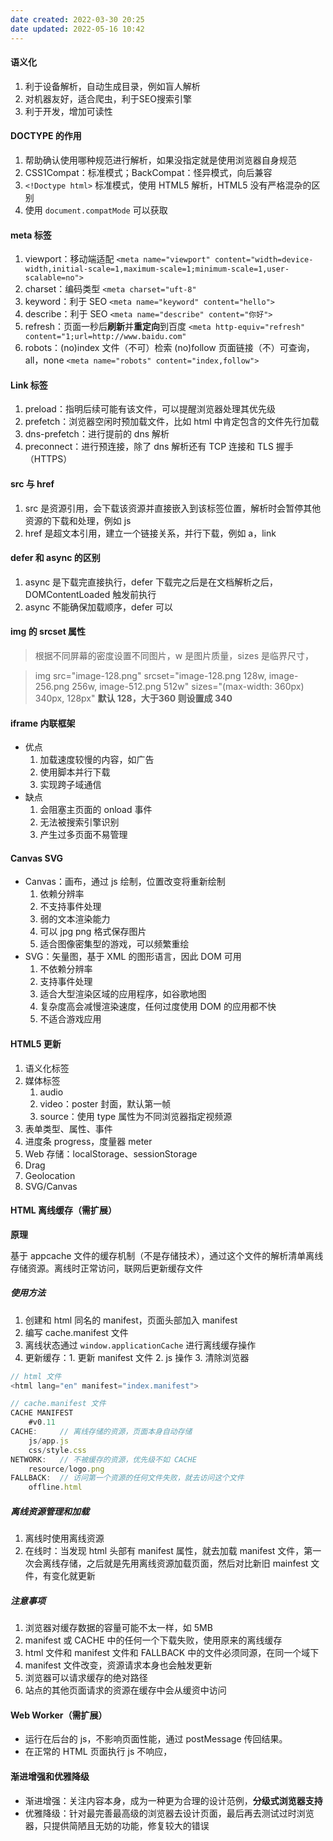 ```yaml
---
date created: 2022-03-30 20:25
date updated: 2022-05-16 10:42
---
```


#### 语义化

1. 利于设备解析，自动生成目录，例如盲人解析
2. 对机器友好，适合爬虫，利于SEO搜索引擎
3. 利于开发，增加可读性

#### DOCTYPE 的作用

1. 帮助确认使用哪种规范进行解析，如果没指定就是使用浏览器自身规范
2. CSS1Compat：标准模式；BackCompat：怪异模式，向后兼容
3. `<!Doctype html>` 标准模式，使用 HTML5 解析，HTML5 没有严格混杂的区别
4. 使用 `document.compatMode` 可以获取

#### meta 标签

1. viewport：移动端适配
   `<meta name="viewport" content="width=device-width,initial-scale=1,maximum-scale=1;minimum-scale=1,user-scalable=no">`
2. charset：编码类型
   `<meta charset="uft-8"`
3. keyword：利于 SEO
   `<meta name="keyword" content="hello">`
4. describe：利于 SEO
   `<meta name="describe" content="你好">`
5. refresh：页面一秒后**刷新**并**重定向**到百度
   `<meta http-equiv="refresh" content="1;url=http://www.baidu.com"`
6. robots：(no)index 文件（不可）检索 (no)follow 页面链接（不）可查询，all，none
   `<meta name="robots" content="index,follow">`

#### Link 标签

1. preload：指明后续可能有该文件，可以提醒浏览器处理其优先级
2. prefetch：浏览器空闲时预加载文件，比如 html 中肯定包含的文件先行加载
3. dns-prefetch：进行提前的 dns 解析
4. preconnect：进行预连接，除了 dns 解析还有 TCP 连接和 TLS 握手（HTTPS）

#### src 与 href

1. src 是资源引用，会下载该资源并直接嵌入到该标签位置，解析时会暂停其他资源的下载和处理，例如 js
2. href 是超文本引用，建立一个链接关系，并行下载，例如 a，link

#### defer 和 async 的区别

1. async 是下载完直接执行，defer 下载完之后是在文档解析之后，DOMContentLoaded 触发前执行
2. async 不能确保加载顺序，defer 可以
#### img 的 srcset 属性

> 根据不同屏幕的密度设置不同图片，w 是图片质量，sizes 是临界尺寸，

> img src="image-128.png" srcset="image-128.png 128w, image-256.png 256w, image-512.png 512w" sizes="(max-width: 360px) 340px, 128px"  **默认 128，大于360 则设置成 340**

#### iframe 内联框架

- 优点
  1. 加载速度较慢的内容，如广告
  2. 使用脚本并行下载
  3. 实现跨子域通信
- 缺点
  1. 会阻塞主页面的 onload 事件
  2. 无法被搜索引擎识别
  3. 产生过多页面不易管理

#### Canvas SVG

- Canvas：画布，通过 js 绘制，位置改变将重新绘制
  1. 依赖分辨率
  2. 不支持事件处理
  3. 弱的文本渲染能力
  4. 可以 jpg png 格式保存图片
  5. 适合图像密集型的游戏，可以频繁重绘
- SVG：矢量图，基于 XML 的图形语言，因此 DOM 可用
  1. 不依赖分辨率
  2. 支持事件处理
  3. 适合大型渲染区域的应用程序，如谷歌地图
  4. 复杂度高会减慢渲染速度，任何过度使用 DOM 的应用都不快
  5. 不适合游戏应用

#### HTML5 更新

1. 语义化标签
2. 媒体标签
   1. audio
   2. video：poster 封面，默认第一帧
   3. source：使用 type 属性为不同浏览器指定视频源
3. 表单类型、属性、事件
4. 进度条 progress，度量器 meter
5. Web 存储：localStorage、sessionStorage
6. Drag
7. Geolocation
8. SVG/Canvas

#### HTML 离线缓存（需扩展）

**原理**

基于 appcache 文件的缓存机制（不是存储技术），通过这个文件的解析清单离线存储资源。离线时正常访问，联网后更新缓存文件

##### 使用方法

1. 创建和 html 同名的 manifest，页面头部加入 manifest
2. 编写 cache.manifest 文件
3. 离线状态通过 `window.applicationCache` 进行离线缓存操作
4. 更新缓存：1. 更新 manifest 文件 2. js 操作 3. 清除浏览器

```js
// html 文件
<html lang="en" manifest="index.manifest">

// cache.manifest 文件
CACHE MANIFEST
	#v0.11
CACHE:     // 离线存储的资源，页面本身自动存储
	js/app.js
	css/style.css
NETWORK:   // 不被缓存的资源，优先级不如 CACHE
	resource/logo.png
FALLBACK:  // 访问第一个资源的任何文件失败，就去访问这个文件
	offline.html
```

##### 离线资源管理和加载

1. 离线时使用离线资源
2. 在线时：当发现 html 头部有 manifest 属性，就去加载 manifest 文件，第一次会离线存储，之后就是先用离线资源加载页面，然后对比新旧 mainfest 文件，有变化就更新

##### 注意事项

1. 浏览器对缓存数据的容量可能不太一样，如 5MB
2. manifest 或 CACHE 中的任何一个下载失败，使用原来的离线缓存
3. html 文件和 manifest 文件和 FALLBACK 中的文件必须同源，在同一个域下
4. manifest 文件改变，资源请求本身也会触发更新
5. 浏览器可以请求缓存的绝对路径
6. 站点的其他页面请求的资源在缓存中会从缓资中访问

#### Web Worker（需扩展）

- 运行在后台的 js，不影响页面性能，通过 postMessage 传回结果。
- 在正常的 HTML 页面执行 js 不响应，

#### 渐进增强和优雅降级

- 渐进增强：关注内容本身，成为一种更为合理的设计范例，**分级式浏览器支持**
- 优雅降级：针对最完善最高级的浏览器去设计页面，最后再去测试过时浏览器，只提供简陋且无妨的功能，修复较大的错误
